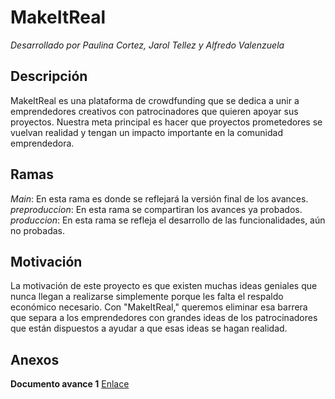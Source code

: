 # MakeItReal
_Desarrollado por Paulina Cortez, Jarol Tellez y Alfredo Valenzuela_

## Descripción
MakeItReal es una plataforma de crowdfunding que se dedica a unir a
emprendedores creativos con patrocinadores que quieren apoyar sus
proyectos. Nuestra meta principal es hacer que proyectos prometedores se
vuelvan realidad y tengan un impacto importante en la comunidad
emprendedora.

## Ramas

_Main_: En esta rama es donde se reflejará la versión final de los avances.
_preproduccion_: En esta rama se compartiran los avances ya probados.
_produccion_: En esta rama se refleja el desarrollo de las funcionalidades, aún no probadas.

## Motivación
La motivación de este proyecto es que existen muchas ideas geniales que
nunca llegan a realizarse simplemente porque les falta el respaldo económico
necesario. Con "MakeItReal," queremos eliminar esa barrera que separa a los
emprendedores con grandes ideas de los patrocinadores que están dispuestos
a ayudar a que esas ideas se hagan realidad.

## Anexos

**Documento avance 1** [Enlace](https://drive.google.com/file/d/1TEexBHA1ocaFLoYge7KAyAYMFlunTfvP/view?usp=sharing)


